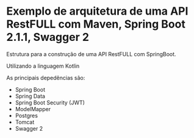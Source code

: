 # Exemplo de arquitetura de uma API RestFULL com Maven, Spring Boot 2.1.1, Swagger 2

Estrutura para a construção de uma API RestFULL com SpringBoot.

Utilizando a linguagem Kotlin
 
As principais depedências são:
- Spring Boot
- Spring Data
- Spring Boot Security (JWT)
- ModelMapper
- Postgres
- Tomcat
- Swagger 2
